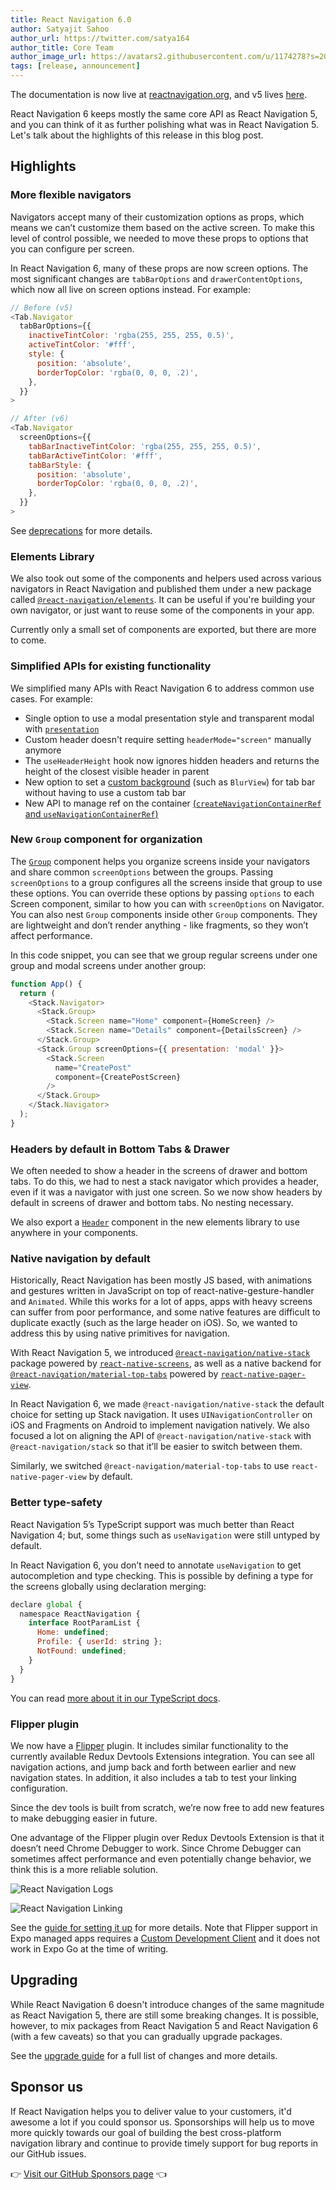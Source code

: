 ```yaml
---
title: React Navigation 6.0
author: Satyajit Sahoo
author_url: https://twitter.com/satya164
author_title: Core Team
author_image_url: https://avatars2.githubusercontent.com/u/1174278?s=200&v=4
tags: [release, announcement]
---
```


The documentation is now live at [reactnavigation.org](https://reactnavigation.org), and v5 lives [here](/docs/5.x/getting-started).

React Navigation 6 keeps mostly the same core API as React Navigation 5, and you can think of it as further polishing what was in React Navigation 5. Let's talk about the highlights of this release in this blog post.

<!--truncate-->

## Highlights

### More flexible navigators

Navigators accept many of their customization options as props, which means we can’t customize them based on the active screen. To make this level of control possible, we needed to move these props to options that you can configure per screen.

In React Navigation 6, many of these props are now screen options. The most significant changes are `tabBarOptions` and `drawerContentOptions`, which now all live on screen options instead. For example:

```js
// Before (v5)
<Tab.Navigator
  tabBarOptions={{
    inactiveTintColor: 'rgba(255, 255, 255, 0.5)',
    activeTintColor: '#fff',
    style: {
      position: 'absolute',
      borderTopColor: 'rgba(0, 0, 0, .2)',
    },
  }}
>
```

```js
// After (v6)
<Tab.Navigator
  screenOptions={{
    tabBarInactiveTintColor: 'rgba(255, 255, 255, 0.5)',
    tabBarActiveTintColor: '#fff',
    tabBarStyle: {
      position: 'absolute',
      borderTopColor: 'rgba(0, 0, 0, .2)',
    },
  }}
>
```

See [deprecations](/docs/upgrading-from-5.x#deprecations) for more details.

### Elements Library

We also took out some of the components and helpers used across various navigators in React Navigation and published them under a new package called [`@react-navigation/elements`](/docs/elements). It can be useful if you're building your own navigator, or just want to reuse some of the components in your app.

Currently only a small set of components are exported, but there are more to come.

### Simplified APIs for existing functionality

We simplified many APIs with React Navigation 6 to address common use cases. For example:

- Single option to use a modal presentation style and transparent modal with [`presentation`](/docs/stack-navigator#presentation)
- Custom header doesn't require setting `headerMode="screen"` manually anymore
- The `useHeaderHeight` hook now ignores hidden headers and returns the height of the closest visible header in parent
- New option to set a [custom background](/docs/bottom-tab-navigator#tabbarbackground) (such as `BlurView`) for tab bar without having to use a custom tab bar
- New API to manage ref on the container [(`createNavigationContainerRef` and `useNavigationContainerRef`)](/docs/navigating-without-navigation-prop)

### New `Group` component for organization


The [`Group`](/docs/group) component helps you organize screens inside your navigators and share common `screenOptions` between the groups.  Passing `screenOptions` to a group configures all the screens inside that group to use these options. You can override these options by passing `options` to each Screen component, similar to how you can with `screenOptions` on Navigator. You can also nest `Group` components inside other `Group` components. They are lightweight and don’t render anything - like fragments, so they won’t affect performance.

In this code snippet, you can see that we group regular screens under one group and modal screens under another group:

```js
function App() {
  return (
    <Stack.Navigator>
      <Stack.Group>
        <Stack.Screen name="Home" component={HomeScreen} />
        <Stack.Screen name="Details" component={DetailsScreen} />
      </Stack.Group>
      <Stack.Group screenOptions={{ presentation: 'modal' }}>
        <Stack.Screen
          name="CreatePost"
          component={CreatePostScreen}
        />
      </Stack.Group>
    </Stack.Navigator>
  );
}
```

### Headers by default in Bottom Tabs & Drawer

We often needed to show a header in the screens of drawer and bottom tabs. To do this, we had to nest a stack navigator which provides a header, even if it was a navigator with just one screen. So we now show headers by default in screens of drawer and bottom tabs. No nesting necessary.

We also export a [`Header`](/docs/elements#header) component in the new elements library to use anywhere in your components.

### Native navigation by default

Historically, React Navigation has been mostly JS based, with animations and gestures written in JavaScript on top of react-native-gesture-handler and `Animated`. While this works for a lot of apps, apps with heavy screens can suffer from poor performance, and some native features are difficult to duplicate exactly (such as the large header on iOS). So, we wanted to address this by using native primitives for navigation.

With React Navigation 5, we introduced [`@react-navigation/native-stack`](/docs/native-stack-navigator) package powered by [`react-native-screens`](https://github.com/software-mansion/react-native-screens), as well as a native backend for [`@react-navigation/material-top-tabs`](/docs/material-top-tab-navigator) powered by [`react-native-pager-view`](https://github.com/callstack/react-native-pager-view).

In React Navigation 6, we made `@react-navigation/native-stack` the default choice for setting up Stack navigation. It uses `UINavigationController` on iOS and Fragments on Android to implement navigation natively. We also focused a lot on aligning the API of `@react-navigation/native-stack` with `@react-navigation/stack` so that it’ll be easier to switch between them.

Similarly, we switched `@react-navigation/material-top-tabs` to use `react-native-pager-view` by default.

### Better type-safety

React Navigation 5’s TypeScript support was much better than React Navigation 4; but, some things such as `useNavigation` were still untyped by default.

In React Navigation 6, you don’t need to annotate `useNavigation` to get autocompletion and type checking. This is possible by defining a type for the screens globally using declaration merging:

```js
declare global {
  namespace ReactNavigation {
    interface RootParamList {
      Home: undefined;
      Profile: { userId: string };
      NotFound: undefined;
    }
  }
}
```

You can read [more about it in our TypeScript docs](/docs/typescript#specifying-default-types-for-usenavigation-link-ref-etc).

### Flipper plugin

We now have a [Flipper](https://fbflipper.com/) plugin. It includes similar functionality to the currently available Redux Devtools Extensions integration. You can see all navigation actions, and jump back and forth between earlier and new navigation states. In addition, it also includes a tab to test your linking configuration.

Since the dev tools is built from scratch, we’re now free to add new features to make debugging easier in future.

One advantage of the Flipper plugin over Redux Devtools Extension is that it doesn’t need Chrome Debugger to work. Since Chrome Debugger can sometimes affect performance and even potentially change behavior, we think this is a more reliable solution.

![React Navigation Logs](/assets/devtools/flipper-plugin-logs.png)

![React Navigation Linking](/assets/devtools/flipper-plugin-linking.png)

See the [guide for setting it up](/docs/devtools#useflipper) for more details. Note that Flipper support in Expo managed apps requires a [Custom Development Client](https://docs.expo.dev/clients/introduction/) and it does not work in Expo Go at the time of writing.

## Upgrading

While React Navigation 6 doesn't introduce changes of the same magnitude as React Navigation 5, there are still some breaking changes. It is possible, however, to mix packages from React Navigation 5 and React Navigation 6 (with a few caveats) so that you can gradually upgrade packages.

See the [upgrade guide](/docs/upgrading-from-5.x) for a full list of changes and more details.

## Sponsor us

If React Navigation helps you to deliver value to your customers, it'd awesome a lot if you could sponsor us. Sponsorships will help us to move more quickly towards our goal of building the best cross-platform navigation library and continue to provide timely support for bug reports in our GitHub issues.

👉 [Visit our GitHub Sponsors page](https://github.com/sponsors/react-navigation) 👈
